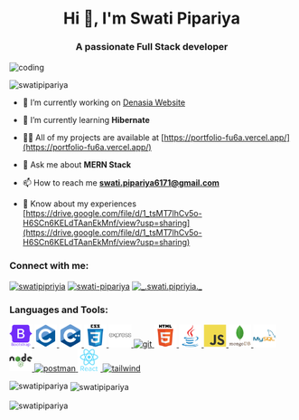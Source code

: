 <h1 align="center">Hi 👋, I'm Swati Pipariya</h1>
<h3 align="center">A passionate Full Stack developer</h3>
<img src="https://cdn.dribbble.com/users/17707/screenshots/2413754/rrr.gif" align="center" alt="coding" width="900" >
<p align="left"> <img src="https://komarev.com/ghpvc/?username=swatipipariya&label=Profile%20views&color=0e75b6&style=flat" alt="swatipipariya" /> </p>

- 🔭 I’m currently working on [Denasia Website](https://github.com/SwatiPipariya/denasia)

- 🌱 I’m currently learning **Hibernate**

- 👨‍💻 All of my projects are available at [https://portfolio-fu6a.vercel.app/](https://portfolio-fu6a.vercel.app/)

- 💬 Ask me about **MERN Stack**

- 📫 How to reach me **swati.pipariya6171@gmail.com**

- 📄 Know about my experiences [https://drive.google.com/file/d/1_tsMT7lhCv5o-H6SCn6KELdTAanEkMnf/view?usp=sharing](https://drive.google.com/file/d/1_tsMT7lhCv5o-H6SCn6KELdTAanEkMnf/view?usp=sharing)

<h3 align="left">Connect with me:</h3>
<p align="left">
<a href="https://twitter.com/swatipipriyia" target="blank"><img align="center" src="https://raw.githubusercontent.com/rahuldkjain/github-profile-readme-generator/master/src/images/icons/Social/twitter.svg" alt="swatipipriyia" height="30" width="40" /></a>
<a href="https://linkedin.com/in/swati-pipariya" target="blank"><img align="center" src="https://raw.githubusercontent.com/rahuldkjain/github-profile-readme-generator/master/src/images/icons/Social/linked-in-alt.svg" alt="swati-pipariya" height="30" width="40" /></a>
<a href="https://instagram.com/_.swati.pipriyia._" target="blank"><img align="center" src="https://raw.githubusercontent.com/rahuldkjain/github-profile-readme-generator/master/src/images/icons/Social/instagram.svg" alt="_.swati.pipriyia._" height="30" width="40" /></a>
</p>

<h3 align="left">Languages and Tools:</h3>
<p align="left"> <a href="https://getbootstrap.com" target="_blank" rel="noreferrer"> <img src="https://raw.githubusercontent.com/devicons/devicon/master/icons/bootstrap/bootstrap-plain-wordmark.svg" alt="bootstrap" width="40" height="40"/> </a> <a href="https://www.cprogramming.com/" target="_blank" rel="noreferrer"> <img src="https://raw.githubusercontent.com/devicons/devicon/master/icons/c/c-original.svg" alt="c" width="40" height="40"/> </a> <a href="https://www.w3schools.com/cpp/" target="_blank" rel="noreferrer"> <img src="https://raw.githubusercontent.com/devicons/devicon/master/icons/cplusplus/cplusplus-original.svg" alt="cplusplus" width="40" height="40"/> </a> <a href="https://www.w3schools.com/css/" target="_blank" rel="noreferrer"> <img src="https://raw.githubusercontent.com/devicons/devicon/master/icons/css3/css3-original-wordmark.svg" alt="css3" width="40" height="40"/> </a> <a href="https://expressjs.com" target="_blank" rel="noreferrer"> <img src="https://raw.githubusercontent.com/devicons/devicon/master/icons/express/express-original-wordmark.svg" alt="express" width="40" height="40"/> </a> <a href="https://git-scm.com/" target="_blank" rel="noreferrer"> <img src="https://www.vectorlogo.zone/logos/git-scm/git-scm-icon.svg" alt="git" width="40" height="40"/> </a> <a href="https://www.w3.org/html/" target="_blank" rel="noreferrer"> <img src="https://raw.githubusercontent.com/devicons/devicon/master/icons/html5/html5-original-wordmark.svg" alt="html5" width="40" height="40"/> </a> <a href="https://www.java.com" target="_blank" rel="noreferrer"> <img src="https://raw.githubusercontent.com/devicons/devicon/master/icons/java/java-original.svg" alt="java" width="40" height="40"/> </a> <a href="https://developer.mozilla.org/en-US/docs/Web/JavaScript" target="_blank" rel="noreferrer"> <img src="https://raw.githubusercontent.com/devicons/devicon/master/icons/javascript/javascript-original.svg" alt="javascript" width="40" height="40"/> </a> <a href="https://www.mongodb.com/" target="_blank" rel="noreferrer"> <img src="https://raw.githubusercontent.com/devicons/devicon/master/icons/mongodb/mongodb-original-wordmark.svg" alt="mongodb" width="40" height="40"/> </a> <a href="https://www.mysql.com/" target="_blank" rel="noreferrer"> <img src="https://raw.githubusercontent.com/devicons/devicon/master/icons/mysql/mysql-original-wordmark.svg" alt="mysql" width="40" height="40"/> </a> <a href="https://nodejs.org" target="_blank" rel="noreferrer"> <img src="https://raw.githubusercontent.com/devicons/devicon/master/icons/nodejs/nodejs-original-wordmark.svg" alt="nodejs" width="40" height="40"/> </a> <a href="https://postman.com" target="_blank" rel="noreferrer"> <img src="https://www.vectorlogo.zone/logos/getpostman/getpostman-icon.svg" alt="postman" width="40" height="40"/> </a> <a href="https://reactjs.org/" target="_blank" rel="noreferrer"> <img src="https://raw.githubusercontent.com/devicons/devicon/master/icons/react/react-original-wordmark.svg" alt="react" width="40" height="40"/> </a> <a href="https://tailwindcss.com/" target="_blank" rel="noreferrer"> <img src="https://www.vectorlogo.zone/logos/tailwindcss/tailwindcss-icon.svg" alt="tailwind" width="40" height="40"/> </a> </p>

<p><img align="left" src="https://github-readme-stats.vercel.app/api/top-langs?username=swatipipariya&show_icons=true&locale=en&layout=compact" alt="swatipipariya" /></p>

<p>&nbsp;<img align="center" src="https://github-readme-stats.vercel.app/api?username=swatipipariya&show_icons=true&locale=en" alt="swatipipariya" /></p>

<p><img align="center" src="https://github-readme-streak-stats.herokuapp.com/?user=swatipipariya&" alt="swatipipariya" /></p>
